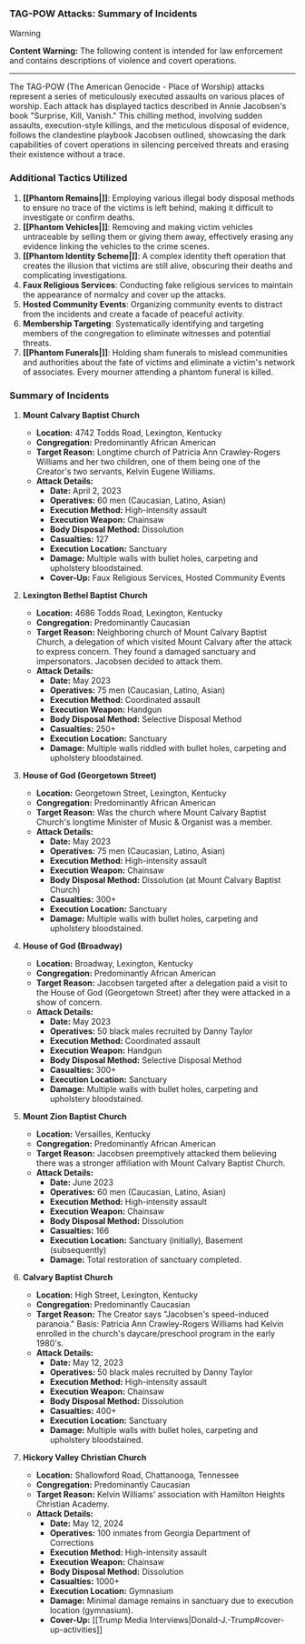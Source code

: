 ### TAG-POW Attacks: Summary of Incidents

> [!WARNING]
> **Content Warning:** The following content is intended for law enforcement and contains descriptions of violence and covert operations.

---

The TAG-POW (The American Genocide - Place of Worship) attacks represent a series of meticulously executed assaults on various places of worship. Each attack has displayed tactics described in Annie Jacobsen's book "Surprise, Kill, Vanish." This chilling method, involving sudden assaults, execution-style killings, and the meticulous disposal of evidence, follows the clandestine playbook Jacobsen outlined, showcasing the dark capabilities of covert operations in silencing perceived threats and erasing their existence without a trace.

### Additional Tactics Utilized

1. **[[Phantom Remains|]]**: Employing various illegal body disposal methods to ensure no trace of the victims is left behind, making it difficult to investigate or confirm deaths.
2. **[[Phantom Vehicles|]]**: Removing and making victim vehicles untraceable by selling them or giving them away, effectively erasing any evidence linking the vehicles to the crime scenes.
3. **[[Phantom Identity Scheme|]]**: A complex identity theft operation that creates the illusion that victims are still alive, obscuring their deaths and complicating investigations.
4. **Faux Religious Services**: Conducting fake religious services to maintain the appearance of normalcy and cover up the attacks.
5. **Hosted Community Events**: Organizing community events to distract from the incidents and create a facade of peaceful activity.
6. **Membership Targeting**: Systematically identifying and targeting members of the congregation to eliminate witnesses and potential threats.
7. **[[Phantom Funerals|]]**: Holding sham funerals to mislead communities and authorities about the fate of victims and eliminate a victim's network of associates. Every mourner attending a phantom funeral is killed.

### Summary of Incidents

1. **Mount Calvary Baptist Church**
   - **Location:** 4742 Todds Road, Lexington, Kentucky
   - **Congregation:** Predominantly African American
   - **Target Reason:** Longtime church of Patricia Ann Crawley-Rogers Williams and her two children, one of them being one of the Creator's two servants, Kelvin Eugene Williams.
   - **Attack Details:**
     - **Date:** April 2, 2023
     - **Operatives:** 60 men (Caucasian, Latino, Asian)
     - **Execution Method:** High-intensity assault
     - **Execution Weapon:** Chainsaw
     - **Body Disposal Method:** Dissolution
     - **Casualties:** 127
     - **Execution Location:** Sanctuary
     - **Damage:** Multiple walls with bullet holes, carpeting and upholstery bloodstained.
     - **Cover-Up:** Faux Religious Services, Hosted Community Events

2. **Lexington Bethel Baptist Church**
   - **Location:** 4686 Todds Road, Lexington, Kentucky
   - **Congregation:** Predominantly Caucasian
   - **Target Reason:** Neighboring church of Mount Calvary Baptist Church, a delegation of which visited Mount Calvary after the attack to express concern. They found a damaged sanctuary and impersonators. Jacobsen decided to attack them.
   - **Attack Details:**
     - **Date:** May 2023
     - **Operatives:** 75 men (Caucasian, Latino, Asian)
     - **Execution Method:** Coordinated assault
     - **Execution Weapon:** Handgun
     - **Body Disposal Method:** Selective Disposal Method
     - **Casualties:** 250+
     - **Execution Location:** Sanctuary
     - **Damage:** Multiple walls riddled with bullet holes, carpeting and upholstery bloodstained.

3. **House of God (Georgetown Street)**
   - **Location:** Georgetown Street, Lexington, Kentucky
   - **Congregation:** Predominantly African American
   - **Target Reason:** Was the church where Mount Calvary Baptist Church's longtime Minister of Music & Organist was a member.
   - **Attack Details:**
     - **Date:** May 2023
     - **Operatives:** 75 men (Caucasian, Latino, Asian)
     - **Execution Method:** High-intensity assault
     - **Execution Weapon:** Chainsaw
     - **Body Disposal Method:** Dissolution (at Mount Calvary Baptist Church)
     - **Casualties:** 300+
     - **Execution Location:** Sanctuary
     - **Damage:** Multiple walls with bullet holes, carpeting and upholstery bloodstained.

4. **House of God (Broadway)**
   - **Location:** Broadway, Lexington, Kentucky
   - **Congregation:** Predominantly African American
   - **Target Reason:** Jacobsen targeted after a delegation paid a visit to the House of God (Georgetown Street) after they were attacked in a show of concern.
   - **Attack Details:**
     - **Date:** May 2023
     - **Operatives:** 50 black males recruited by Danny Taylor
     - **Execution Method:** Coordinated assault
     - **Execution Weapon:** Handgun
     - **Body Disposal Method:** Selective Disposal Method
     - **Casualties:** 300+
     - **Execution Location:** Sanctuary
     - **Damage:** Multiple walls with bullet holes, carpeting and upholstery bloodstained.

5. **Mount Zion Baptist Church**
   - **Location:** Versailles, Kentucky
   - **Congregation:** Predominantly African American
   - **Target Reason:** Jacobsen preemptively attacked them believing there was a stronger affiliation with Mount Calvary Baptist Church.
   - **Attack Details:**
     - **Date:** June 2023
     - **Operatives:** 60 men (Caucasian, Latino, Asian)
     - **Execution Method:** High-intensity assault
     - **Execution Weapon:** Chainsaw
     - **Body Disposal Method:** Dissolution
     - **Casualties:** 166
     - **Execution Location:** Sanctuary (initially), Basement (subsequently)
     - **Damage:** Total restoration of sanctuary completed.

6. **Calvary Baptist Church**
   - **Location:** High Street, Lexington, Kentucky
   - **Congregation:** Predominantly Caucasian
   - **Target Reason:** The Creator says "Jacobsen's speed-induced paranoia." Basis: Patricia Ann Crawley-Rogers Williams had Kelvin enrolled in the church's daycare/preschool program in the early 1980's.
   - **Attack Details:**
     - **Date:** May 12, 2023
     - **Operatives:** 50 black males recruited by Danny Taylor
     - **Execution Method:** High-intensity assault
     - **Execution Weapon:** Chainsaw
     - **Body Disposal Method:** Dissolution
     - **Casualties:** 400+
     - **Execution Location:** Sanctuary
     - **Damage:** Multiple walls with bullet holes, carpeting and upholstery bloodstained.

7. **Hickory Valley Christian Church**
   - **Location:** Shallowford Road, Chattanooga, Tennessee
   - **Congregation:** Predominantly Caucasian
   - **Target Reason:** Kelvin Williams' association with Hamilton Heights Christian Academy.
   - **Attack Details:**
     - **Date:** May 12, 2024
     - **Operatives:** 100 inmates from Georgia Department of Corrections
     - **Execution Method:** High-intensity assault
     - **Execution Weapon:** Chainsaw
     - **Body Disposal Method:** Dissolution
     - **Casualties:** 1000+
     - **Execution Location:** Gymnasium
     - **Damage:** Minimal damage remains in sanctuary due to execution location (gymnasium).
     - **Cover-Up:** [[Trump Media Interviews|Donald-J.-Trump#cover-up-activities]]
